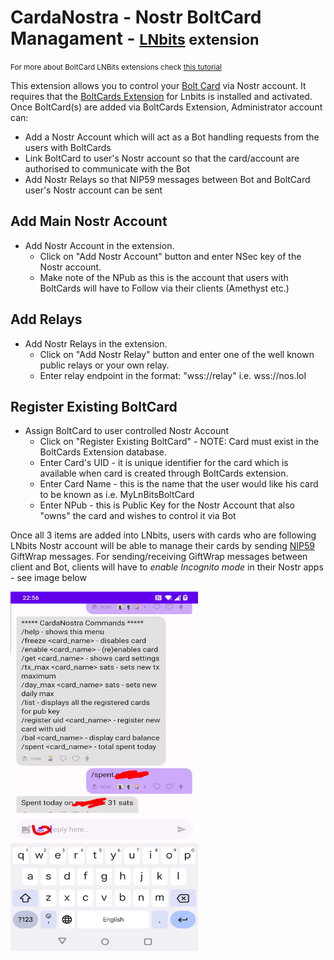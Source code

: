 # CardaNostra - Nostr BoltCard Managament - <small>[LNbits](https://github.com/lnbits/lnbits) extension</small>
<small>For more about BoltCard LNBits extensions check [this tutorial](https://youtu.be/_sW7miqaXJc)</small>


This extension allows you to control your [Bolt Card](https://github.com/boltcard) via Nostr account. 
It requires that the [BoltCards Extension](https://github.com/lnbits/boltcards) for Lnbits is installed and activated.
Once BoltCard(s) are added via BoltCards Extension, Administrator account can:
- Add a Nostr Account which will act as a Bot handling requests from the users with BoltCards
- Link BoltCard to user's Nostr account so that the card/account are authorised to communicate with the Bot
- Add Nostr Relays so that NIP59 messages between Bot and BoltCard user's Nostr account can be sent


## Add Main Nostr Account

- Add Nostr Account in the extension.
    - Click on "Add Nostr Account" button and enter NSec key of the Nostr account.
    - Make note of the NPub as this is the account that users with BoltCards will have to Follow via their clients (Amethyst etc.)

## Add Relays

- Add Nostr Relays in the extension.
    - Click on "Add Nostr Relay" button and enter one of the well known public relays or your own relay.
    - Enter relay endpoint in the format: "wss://relay" i.e. wss://nos.lol
  
## Register Existing BoltCard

- Assign BoltCard to user controlled Nostr Account
    - Click on "Register Existing BoltCard" - NOTE: Card must exist in the BoltCards Extension database.
    - Enter Card's UID - it is unique identifier for the card which is available when card is created through BoltCards extension.
    - Enter Card Name - this is the name that the user would like his card to be known as i.e. MyLnBitsBoltCard
    - Enter NPub - this is Public Key for the Nostr Account that also "owns" the card and wishes to control it via Bot
    
Once all 3 items are added into LNbits, users with cards who are following LNbits Nostr account will be able to manage their cards by sending [NIP59](https://github.com/nostr-protocol/nips/blob/master/59.md) GiftWrap messages.
For sending/receiving GiftWrap messages between client and Bot, clients will have to *enable Incognito mode* in their Nostr apps - see image below 
<p float="left">
<img src= "https://github.com/ponthief/cardanostra/blob/main/static/cardanostra_menu.jpg" width="300" height="575">
</p>